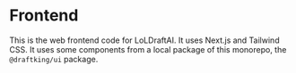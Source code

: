 # Frontend

This is the web frontend code for LoLDraftAI. It uses Next.js and Tailwind CSS.
It uses some components from a local package of this monorepo, the `@draftking/ui` package.

